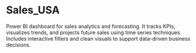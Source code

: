 # Sales_USA
Power BI dashboard for sales analytics and forecasting. It tracks KPIs, visualizes trends, and projects future sales using time series techniques. Includes interactive filters and clean visuals to support data-driven business decisions.
